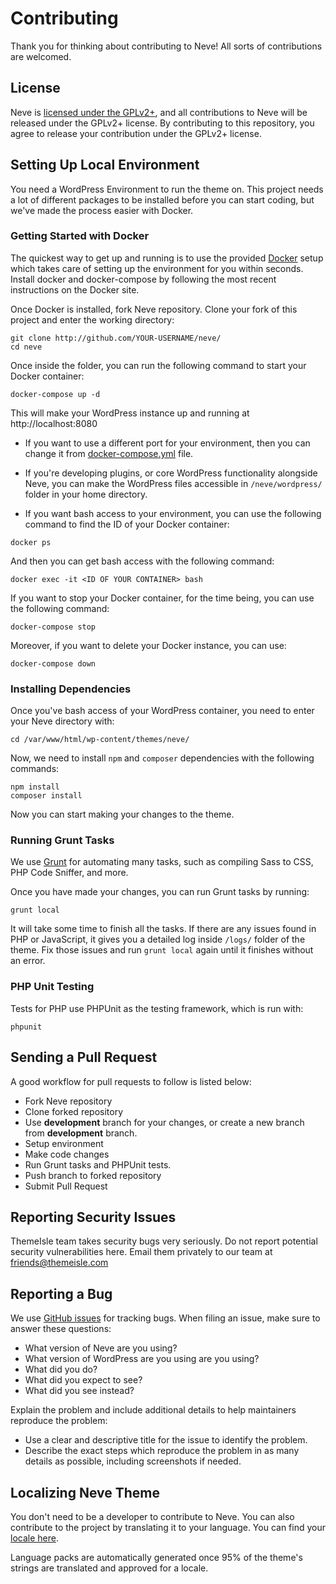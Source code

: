 # Contributing

Thank you for thinking about contributing to Neve! All sorts of contributions are welcomed.

## License

Neve is [licensed under the GPLv2+](LICENSE.txt), and all contributions to Neve will be released under the GPLv2+ license. By contributing to this repository, you agree to release your contribution under the GPLv2+ license.

## Setting Up Local Environment

You need a WordPress Environment to run the theme on. This project needs a lot of different packages to be installed before you can start coding, but we've made the process easier with Docker.

### Getting Started with Docker

The quickest way to get up and running is to use the provided [Docker](https://www.docker.com/) setup which takes care of setting up the environment for you within seconds. Install docker and docker-compose by following the most recent instructions on the Docker site.

Once Docker is installed, fork Neve repository. Clone your fork of this project and enter the working directory:

```
git clone http://github.com/YOUR-USERNAME/neve/
cd neve
```

Once inside the folder, you can run the following command to start your Docker container:

```
docker-compose up -d
```

This will make your WordPress instance up and running at http://localhost:8080

- If you want to use a different port for your environment, then you can change it from [docker-compose.yml](docker-compose.yml) file.

- If you're developing plugins, or core WordPress functionality alongside Neve, you can make the WordPress files accessible in `/neve/wordpress/` folder in your home directory.

- If you want bash access to your environment, you can use the following command to find the ID of your Docker container:

```
docker ps
```

And then you can get bash access with the following command:

```
docker exec -it <ID OF YOUR CONTAINER> bash
```

If you want to stop your Docker container, for the time being, you can use the following command:

```
docker-compose stop
```

Moreover, if you want to delete your Docker instance, you can use:

```
docker-compose down
```

### Installing Dependencies

Once you've bash access of your WordPress container, you need to enter your Neve directory with:

```
cd /var/www/html/wp-content/themes/neve/
```

Now, we need to install `npm` and `composer` dependencies with the following commands:

```
npm install
composer install
```

Now you can start making your changes to the theme.

### Running Grunt Tasks

We use [Grunt](https://gruntjs.com/) for automating many tasks, such as compiling Sass to CSS, PHP Code Sniffer, and more.

Once you have made your changes, you can run Grunt tasks by running:

```
grunt local
```

It will take some time to finish all the tasks. If there are any issues found in PHP or JavaScript, it gives you a detailed log inside `/logs/` folder of the theme. Fix those issues and run `grunt local` again until it finishes without an error.

### PHP Unit Testing

Tests for PHP use PHPUnit as the testing framework, which is run with:

```
phpunit
```

## Sending a Pull Request

A good workflow for pull requests to follow is listed below:

- Fork Neve repository
- Clone forked repository
- Use **development** branch for your changes, or create a new branch from **development** branch.
- Setup environment
- Make code changes
- Run Grunt tasks and PHPUnit tests.
- Push branch to forked repository
- Submit Pull Request

## Reporting Security Issues

ThemeIsle team takes security bugs very seriously. Do not report potential security vulnerabilities here. Email them privately to our team at friends@themeisle.com

## Reporting a Bug

We use [GitHub issues](https://github.com/Codeinwp/neve/issues) for tracking bugs. When filing an issue, make sure to answer these questions:

- What version of Neve are you using?
- What version of WordPress are you using are you using?
- What did you do?
- What did you expect to see?
- What did you see instead?

Explain the problem and include additional details to help maintainers reproduce the problem:

- Use a clear and descriptive title for the issue to identify the problem.
- Describe the exact steps which reproduce the problem in as many details as possible, including screenshots if needed.

## Localizing Neve Theme

You don't need to be a developer to contribute to Neve. You can also contribute to the project by translating it to your language. You can find your [locale here](https://translate.wordpress.org/projects/wp-themes/neve).

Language packs are automatically generated once 95% of the theme's strings are translated and approved for a locale.
